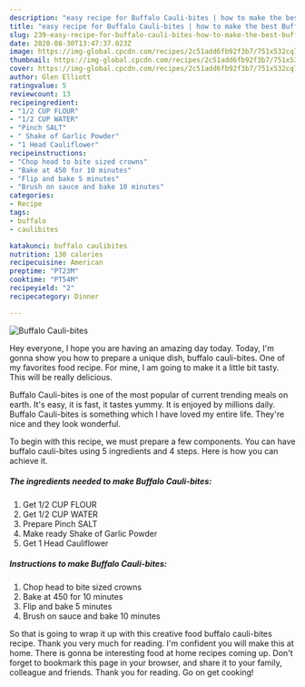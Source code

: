 ```yaml
---
description: "easy recipe for Buffalo Cauli-bites | how to make the best Buffalo Cauli-bites"
title: "easy recipe for Buffalo Cauli-bites | how to make the best Buffalo Cauli-bites"
slug: 239-easy-recipe-for-buffalo-cauli-bites-how-to-make-the-best-buffalo-cauli-bites
date: 2020-08-30T13:47:37.023Z
image: https://img-global.cpcdn.com/recipes/2c51add6fb92f3b7/751x532cq70/buffalo-cauli-bites-recipe-main-photo.jpg
thumbnail: https://img-global.cpcdn.com/recipes/2c51add6fb92f3b7/751x532cq70/buffalo-cauli-bites-recipe-main-photo.jpg
cover: https://img-global.cpcdn.com/recipes/2c51add6fb92f3b7/751x532cq70/buffalo-cauli-bites-recipe-main-photo.jpg
author: Glen Elliott
ratingvalue: 5
reviewcount: 13
recipeingredient:
- "1/2 CUP FLOUR"
- "1/2 CUP WATER"
- "Pinch SALT"
- " Shake of Garlic Powder"
- "1 Head Cauliflower"
recipeinstructions:
- "Chop head to bite sized crowns"
- "Bake at 450 for 10 minutes"
- "Flip and bake 5 minutes"
- "Brush on sauce and bake 10 minutes"
categories:
- Recipe
tags:
- buffalo
- caulibites

katakunci: buffalo caulibites 
nutrition: 130 calories
recipecuisine: American
preptime: "PT23M"
cooktime: "PT54M"
recipeyield: "2"
recipecategory: Dinner

---
```



![Buffalo Cauli-bites](https://img-global.cpcdn.com/recipes/2c51add6fb92f3b7/751x532cq70/buffalo-cauli-bites-recipe-main-photo.jpg)

Hey everyone, I hope you are having an amazing day today. Today, I'm gonna show you how to prepare a unique dish, buffalo cauli-bites. One of my favorites food recipe. For mine, I am going to make it a little bit tasty. This will be really delicious.

Buffalo Cauli-bites is one of the most popular of current trending meals on earth. It's easy, it is fast, it tastes yummy. It is enjoyed by millions daily. Buffalo Cauli-bites is something which I have loved my entire life. They're nice and they look wonderful.




To begin with this recipe, we must prepare a few components. You can have buffalo cauli-bites using 5 ingredients and 4 steps. Here is how you can achieve it.

<!--inarticleads1-->

##### The ingredients needed to make Buffalo Cauli-bites:

1. Get 1/2 CUP FLOUR
1. Get 1/2 CUP WATER
1. Prepare Pinch SALT
1. Make ready  Shake of Garlic Powder
1. Get 1 Head Cauliflower




<!--inarticleads2-->

##### Instructions to make Buffalo Cauli-bites:

1. Chop head to bite sized crowns
1. Bake at 450 for 10 minutes
1. Flip and bake 5 minutes
1. Brush on sauce and bake 10 minutes




So that is going to wrap it up with this creative food buffalo cauli-bites recipe. Thank you very much for reading. I'm confident you will make this at home. There is gonna be interesting food at home recipes coming up. Don't forget to bookmark this page in your browser, and share it to your family, colleague and friends. Thank you for reading. Go on get cooking!
